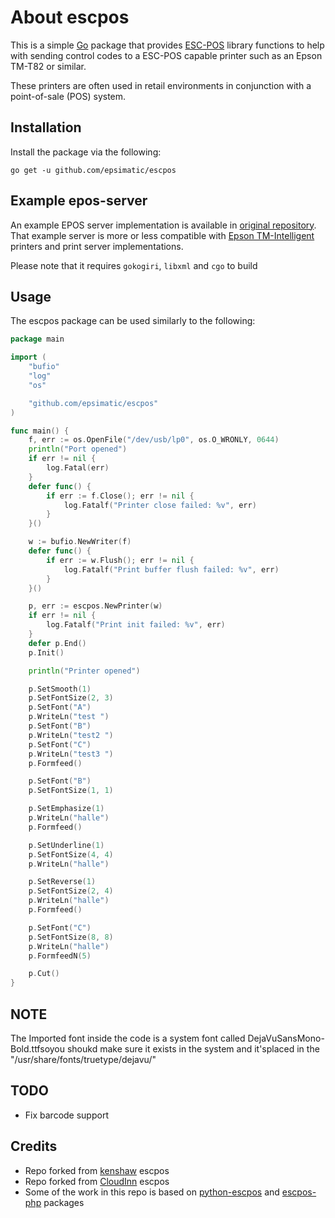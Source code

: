 # About escpos #

This is a simple [Go][1] package that provides [ESC-POS][2] library functions
to help with sending control codes to a ESC-POS capable printer such as an
Epson TM-T82 or similar.

These printers are often used in retail environments in conjunction with a
point-of-sale (POS) system.


## Installation ##

Install the package via the following:

    go get -u github.com/epsimatic/escpos

## Example epos-server ##

An example EPOS server implementation is available in [original repository](https://github.com/CloudInn/escpos/tree/master/cmd/epos-server).
That example server is more or less compatible with [Epson TM-Intelligent][4] printers and print server implementations.

Please note that it requires `gokogiri`, `libxml` and `cgo` to build

## Usage ##

The escpos package can be used similarly to the following:

```go
package main

import (
    "bufio"
	"log"
    "os"

    "github.com/epsimatic/escpos"
)

func main() {
	f, err := os.OpenFile("/dev/usb/lp0", os.O_WRONLY, 0644)
	println("Port opened")
	if err != nil {
		log.Fatal(err)
	}
	defer func() {
		if err := f.Close(); err != nil {
			log.Fatalf("Printer close failed: %v", err)
		}
	}()

	w := bufio.NewWriter(f)
	defer func() {
		if err := w.Flush(); err != nil {
			log.Fatalf("Print buffer flush failed: %v", err)
		}
	}()

	p, err := escpos.NewPrinter(w)
	if err != nil {
		log.Fatalf("Print init failed: %v", err)
	}
	defer p.End()
    p.Init()

	println("Printer opened")

    p.SetSmooth(1)
    p.SetFontSize(2, 3)
    p.SetFont("A")
    p.WriteLn("test ")
    p.SetFont("B")
    p.WriteLn("test2 ")
    p.SetFont("C")
    p.WriteLn("test3 ")
    p.Formfeed()

    p.SetFont("B")
    p.SetFontSize(1, 1)

    p.SetEmphasize(1)
    p.WriteLn("halle")
    p.Formfeed()

    p.SetUnderline(1)
    p.SetFontSize(4, 4)
    p.WriteLn("halle")

    p.SetReverse(1)
    p.SetFontSize(2, 4)
    p.WriteLn("halle")
    p.Formfeed()

    p.SetFont("C")
    p.SetFontSize(8, 8)
    p.WriteLn("halle")
    p.FormfeedN(5)

    p.Cut()
}
```

## NOTE
The Imported font inside the code is a system font called DejaVuSansMono-Bold.ttfsoyou shoukd make sure it exists in the system and it'splaced in the "/usr/share/fonts/truetype/dejavu/"


## TODO
- Fix barcode support

## Credits
- Repo forked from [kenshaw](https://github.com/kenshaw/escpos) escpos
- Repo forked from [CloudInn](https://github.com/CloudInn/escpos/tree/master/cmd/epos-server) escpos
- Some of the work in this repo is based on [python-escpos](https://github.com/python-escpos/python-escpos) and [escpos-php](https://github.com/mike42/escpos-php) packages


[1]: http://www.golang.org/project
[2]: https://en.wikipedia.org/wiki/ESC/P
[4]: https://c4b.epson-biz.com
